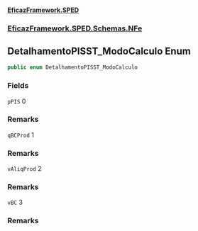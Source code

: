 #### [EficazFramework.SPED](EficazFrameworkSPED.md 'EficazFramework SPED')
### [EficazFramework.SPED.Schemas.NFe](EficazFramework.SPED.Schemas.NFe.md 'EficazFramework.SPED.Schemas.NFe')

## DetalhamentoPISST_ModoCalculo Enum

```csharp
public enum DetalhamentoPISST_ModoCalculo
```
### Fields

<a name='EficazFramework.SPED.Schemas.NFe.DetalhamentoPISST_ModoCalculo.pPIS'></a>

`pPIS` 0

### Remarks

<a name='EficazFramework.SPED.Schemas.NFe.DetalhamentoPISST_ModoCalculo.qBCProd'></a>

`qBCProd` 1

### Remarks

<a name='EficazFramework.SPED.Schemas.NFe.DetalhamentoPISST_ModoCalculo.vAliqProd'></a>

`vAliqProd` 2

### Remarks

<a name='EficazFramework.SPED.Schemas.NFe.DetalhamentoPISST_ModoCalculo.vBC'></a>

`vBC` 3

### Remarks